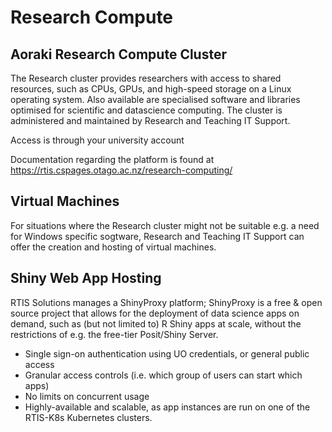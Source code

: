 # Research Compute

## Aoraki Research Compute Cluster

The Research cluster provides researchers with access to shared resources, such as CPUs, GPUs, and high-speed storage on a Linux operating system. Also available are specialised software and libraries optimised for scientific and datascience computing. The cluster is administered and maintained by Research and Teaching IT Support.

Access is through your university account

Documentation regarding the platform is found at https://rtis.cspages.otago.ac.nz/research-computing/

## Virtual Machines

For situations where the Research cluster might not be suitable e.g. a need for Windows specific sogtware, Research and Teaching IT Support can offer the creation and hosting of virtual machines.


## Shiny Web App Hosting

RTIS Solutions manages a ShinyProxy platform; ShinyProxy is a free & open source project that allows for the deployment of data science apps on demand, such as (but not limited to) R Shiny apps at scale, without the restrictions of e.g. the free-tier Posit/Shiny Server.

- Single sign-on authentication using UO credentials, or general public access
- Granular access controls (i.e. which group of users can start which apps)
- No limits on concurrent usage
- Highly-available and scalable, as app instances are run on one of the RTIS-K8s Kubernetes clusters.

